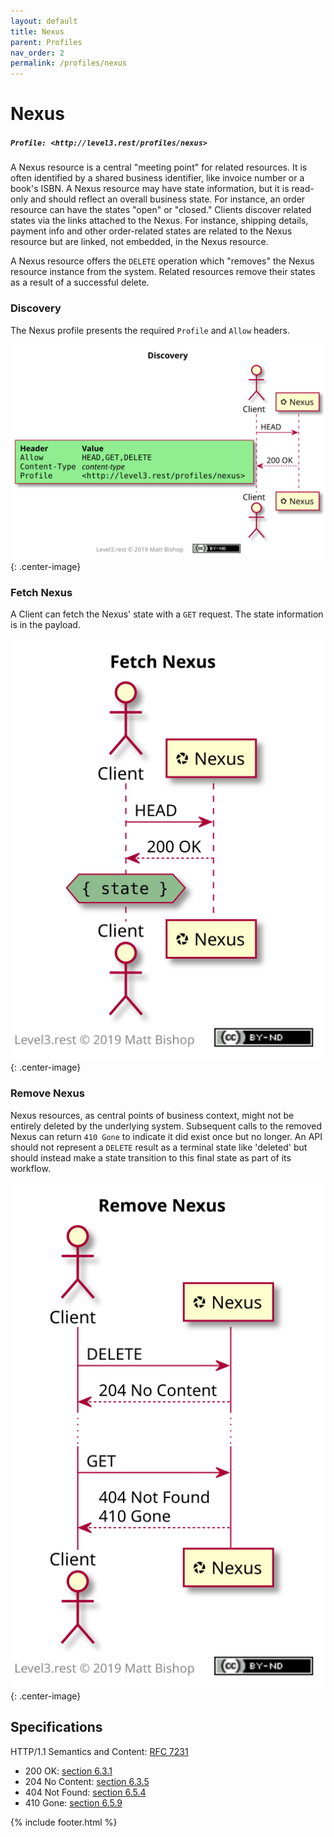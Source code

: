 ```yaml
---
layout: default
title: Nexus
parent: Profiles
nav_order: 2
permalink: /profiles/nexus
---
```

# Nexus

##### `Profile: <http://level3.rest/profiles/nexus>`

A Nexus resource is a central "meeting point" for related resources. It is often identified by a shared business identifier, like invoice number or a book's ISBN. A Nexus resource may have state information, but it is read-only and should reflect an overall business state. For instance, an order resource can have the states "open" or "closed." Clients discover related states via the links attached to the Nexus. For instance, shipping details, payment info and other order-related states are related to the Nexus resource but are linked, not embedded, in the Nexus resource. 

A Nexus resource offers the `DELETE` operation which "removes" the Nexus resource instance from the system. Related resources remove their states as a result of a successful delete.

### Discovery

The Nexus profile presents the required `Profile` and `Allow` headers.

![](nexus/discovery.svg){: .center-image}

### Fetch Nexus

A Client can fetch the Nexus' state with a `GET` request. The state information is in the payload.

![](nexus/fetch.svg){: .center-image}

### Remove Nexus

Nexus resources, as central points of business context, might not be entirely deleted by the underlying system. Subsequent calls to the removed Nexus can return `410 Gone` to indicate it did exist once but no longer. An API should not represent a `DELETE` result as a terminal state like 'deleted' but should instead make a state transition to this final state as part of its workflow.

![](nexus/remove.svg){: .center-image}

## Specifications

HTTP/1.1 Semantics and Content: [RFC 7231](https://tools.ietf.org/html/rfc7231)

- 200 OK: [section 6.3.1](https://tools.ietf.org/html/rfc7231#section-6.3.1)
- 204 No Content: [section 6.3.5](https://tools.ietf.org/html/rfc7231#section-6.3.5)
- 404 Not Found: [section 6.5.4](https://tools.ietf.org/html/rfc7231#section-6.5.4)
- 410 Gone: [section 6.5.9](https://tools.ietf.org/html/rfc7231#section-6.5.9)

{% include footer.html %}